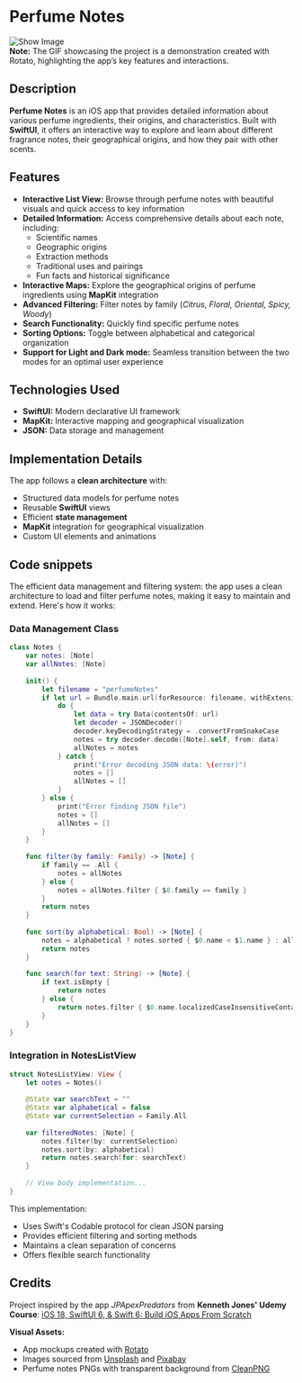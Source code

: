# Perfume Notes

![Show Image](readme-mockup.gif)  
**Note:** The GIF showcasing the project is a demonstration created with Rotato, highlighting the app’s key features and interactions.  

## Description  
**Perfume Notes** is an iOS app that provides detailed information about various perfume ingredients, their origins, and characteristics. Built with **SwiftUI**, it offers an interactive way to explore and learn about different fragrance notes, their geographical origins, and how they pair with other scents.  

## Features  

- **Interactive List View:** Browse through perfume notes with beautiful visuals and quick access to key information  
- **Detailed Information:** Access comprehensive details about each note, including:  
  - Scientific names  
  - Geographic origins  
  - Extraction methods  
  - Traditional uses and pairings  
  - Fun facts and historical significance  
- **Interactive Maps:** Explore the geographical origins of perfume ingredients using **MapKit** integration  
- **Advanced Filtering:** Filter notes by family (*Citrus, Floral, Oriental, Spicy, Woody*)  
- **Search Functionality:** Quickly find specific perfume notes  
- **Sorting Options:** Toggle between alphabetical and categorical organization
- **Support for Light and Dark mode:** Seamless transition between the two modes for an optimal user experience

## Technologies Used  

- **SwiftUI:** Modern declarative UI framework  
- **MapKit:** Interactive mapping and geographical visualization  
- **JSON:** Data storage and management  

## Implementation Details  
The app follows a **clean architecture** with:  

- Structured data models for perfume notes  
- Reusable **SwiftUI** views  
- Efficient **state management**  
- **MapKit** integration for geographical visualization  
- Custom UI elements and animations 

## Code snippets
The efficient data management and filtering system: the app uses a clean architecture to load and filter perfume notes, making it easy to maintain and extend. Here's how it works:

### Data Management Class
```swift
class Notes {
    var notes: [Note]
    var allNotes: [Note]
    
    init() {
        let filename = "perfumeNotes"
        if let url = Bundle.main.url(forResource: filename, withExtension: "json") {
            do {
                let data = try Data(contentsOf: url)
                let decoder = JSONDecoder()
                decoder.keyDecodingStrategy = .convertFromSnakeCase
                notes = try decoder.decode([Note].self, from: data)
                allNotes = notes
            } catch {
                print("Error decoding JSON data: \(error)")
                notes = []
                allNotes = []
            }
        } else {
            print("Error finding JSON file")
            notes = []
            allNotes = []
        }
    }
    
    func filter(by family: Family) -> [Note] {
        if family == .All {
            notes = allNotes
        } else {
            notes = allNotes.filter { $0.family == family }
        }
        return notes
    }
    
    func sort(by alphabetical: Bool) -> [Note] {
        notes = alphabetical ? notes.sorted { $0.name < $1.name } : allNotes
        return notes
    }
    
    func search(for text: String) -> [Note] {
        if text.isEmpty {
            return notes
        } else {
            return notes.filter { $0.name.localizedCaseInsensitiveContains(text) }
        }
    }
}
```

### Integration in NotesListView
```swift
struct NotesListView: View {
    let notes = Notes()
    
    @State var searchText = ""
    @State var alphabetical = false
    @State var currentSelection = Family.All
    
    var filteredNotes: [Note] {
        notes.filter(by: currentSelection)
        notes.sort(by: alphabetical)
        return notes.search(for: searchText)
    }
    
    // View body implementation...
}
```

This implementation:

- Uses Swift's Codable protocol for clean JSON parsing
- Provides efficient filtering and sorting methods
- Maintains a clean separation of concerns
- Offers flexible search functionality

## Credits  

Project inspired by the app *JPApexPredators* from **Kenneth Jones' Udemy Course**: [iOS 18, SwiftUI 6, & Swift 6: Build iOS Apps From Scratch](https://www.udemy.com/course/ios-15-app-development-with-swiftui-3-and-swift-5/?couponCode=ST9MT120225A)  

**Visual Assets:**  

- App mockups created with [Rotato](https://rotato.app/)  
- Images sourced from [Unsplash](https://unsplash.com/) and [Pixabay](https://pixabay.com/)  
- Perfume notes PNGs with transparent background from [CleanPNG](https://www.cleanpng.com/)  

